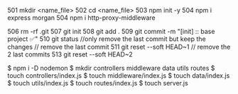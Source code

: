 501 mkdir <name_file>
502 cd <name_file>
503 npm init -y
504 npm i express morgan
504 npm i http-proxy-middleware

506 rm -rf .git
507 git init
508 git add .
509 git commit -m "[init] :: base project ✅"
510 git status
//only remove the last commit but keep the changes
// remove the last commit
511 git reset --soft HEAD~1
// remove the 2 last commits
513 git reset --soft HEAD~2

$ npm i -D nodemon
$ mkdir controllers middleware data utils routes
$ touch controllers/index.js
$ touch middleware/index.js
$ touch data/index.js
$ touch utils/index.js
$ touch routes/index.js
$ touch server.js
